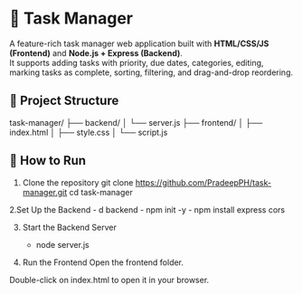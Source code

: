 # 📝 Task Manager

A feature-rich task manager web application built with **HTML/CSS/JS (Frontend)** and **Node.js + Express (Backend)**.  
It supports adding tasks with priority, due dates, categories, editing, marking tasks as complete, sorting, filtering, and drag-and-drop reordering.

## 📁 Project Structure
task-manager/
├── backend/
│ └── server.js
├── frontend/
│ ├── index.html
│ ├── style.css
│ └── script.js


## 🚀 How to Run

1. Clone the repository
git clone https://github.com/PradeepPH/task-manager.git
cd task-manager

2.Set Up the Backend
    -  d backend
    -  npm init -y
    -  npm install express cors
    
3. Start the Backend Server
    -  node server.js
      
4. Run the Frontend
Open the frontend folder.

Double-click on index.html to open it in your browser.
